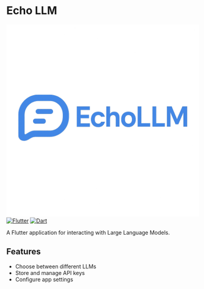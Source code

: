 # Echo LLM
![EchoLLM LOGO](assets/logo2.png)
[![Flutter](https://img.shields.io/badge/Flutter-%2302569B.svg?style=for-the-badge&logo=Flutter&logoColor=white)](https://flutter.dev/)
[![Dart](https://img.shields.io/badge/Dart-%230175C2.svg?style=for-the-badge&logo=dart&logoColor=white)](https://dart.dev/)

A Flutter application for interacting with Large Language Models.

## Features
*   Choose between different LLMs
*   Store and manage API keys
*   Configure app settings

 